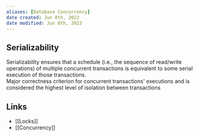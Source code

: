 ```yaml
---
aliases: [Database Concurrency]
date created: Jun 8th, 2023
date modified: Jun 8th, 2023
---
```


## Serializability
Serializability ensures that a schedule (i.e., the sequence of read/write operations) of multiple concurrent transactions is equivalent to some serial execution of those transactions.  
Major correctness criterion for concurrent transactions' executions and is considered the highest level of isolation between transactions

## Links
- [[Locks]]
- [[Concurrency]]